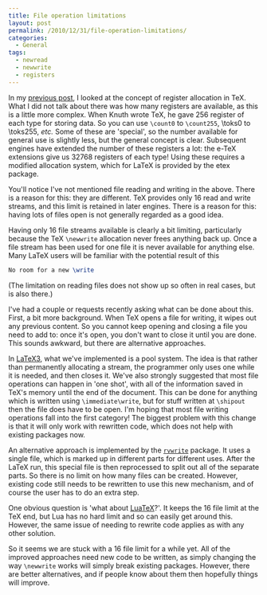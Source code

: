```yaml
---
title: File operation limitations
layout: post
permalink: /2010/12/31/file-operation-limitations/
categories:
  - General
tags:
  - newread
  - newwrite
  - registers
---
```

In my [previous post](/2010/12/30/local-register-allocation/), I looked at the concept of register allocation in TeX. What I did not talk about there was how many registers are available, as this is a little more complex. When Knuth wrote TeX, he gave 256 register of each type for storing data. So you can use `\count0` to `\count255`, \toks0 to \toks255, _etc._ Some of these are 'special', so the number available for general use is slightly less, but the general concept is clear. Subsequent engines have extended the number of these registers a lot: the e-TeX extensions give us 32768 registers of each type! Using these requires a modified allocation system, which for LaTeX is provided by the etex package.

You'll notice I've not mentioned file reading and writing in the above. There is a reason for this: they are different. TeX provides only 16 read and write streams, and this limit is retained in later engines. There is a reason for this: having lots of files open is not generally regarded as a good idea.

Having only 16 file streams available is clearly a bit limiting, particularly because the TeX `\newwrite` allocation never frees anything back up. Once a file stream has been used for one file it is never available for anything else. Many LaTeX users will be familiar with the potential result of this

```latex
No room for a new \write
```

(The limitation on reading files does not show up so often in real cases, but is also there.)

I've had a couple or requests recently asking what can be done about this. First, a bit more background. When TeX opens a file for writing, it wipes out any previous content. So you cannot keep opening and closing a file you need to add to: once it's open, you don't want to close it until you are done. This sounds awkward, but there are alternative approaches.

In [LaTeX3](https://www.latex-project.org/latex3.html), what we've implemented is a pool system. The idea is that rather than permanently allocating a stream, the programmer only uses one while it is needed, and then closes it. We've also strongly suggested that most file operations can happen in 'one shot', with all of the information saved in TeX's memory until the end of the document. This can be done for anything which is written using `\immediate\write`, but for stuff written at `\shipout` then the file does have to be open. I'm hoping that most file writing operations fall into the first category! The biggest problem with this change is that it will only work with rewritten code, which does not help with existing packages now.

An alternative approach is implemented by the [`rvwrite`](https://ctan.org/pkg/rvwrite) package. It uses a single file, which is marked up in different parts for different uses. After the LaTeX run, this special file is then reprocessed to split out all of the separate parts. So there is no limit on how many files can be created. However, existing code still needs to be rewritten to use this new mechanism, and of course the user has to do an extra step.

One obvious question is 'what about [LuaTeX](http://www.luatex.org/)?'. It keeps the 16 file limit at the TeX end, but Lua has no hard limit and so can easily get around this. However, the same issue of needing to rewrite code applies as with any other solution.

So it seems we are stuck with a 16 file limit for a while yet. All of the improved approaches need new code to be written, as simply changing the way `\newwrite` works will simply break existing packages. However, there are better alternatives, and if people know about them then hopefully things will improve.
